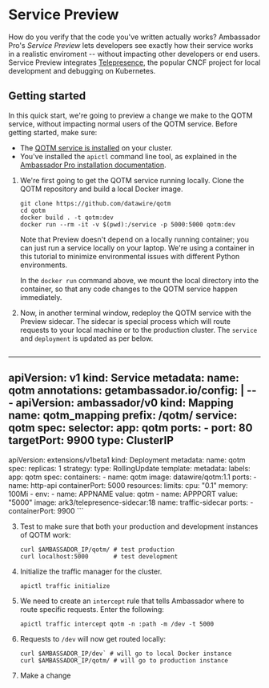 # Service Preview

How do you verify that the code you've written actually works? Ambassador Pro's *Service Preview* lets developers see exactly how their service works in a realistic enviroment -- without impacting other developers or end users. Service Preview integrates [Telepresence](https://www.telepresence.io), the popular CNCF project for local development and debugging on Kubernetes.

## Getting started

In this quick start, we're going to preview a change we make to the QOTM service, without impacting normal users of the QOTM service. Before getting started, make sure:

* The [QOTM service is installed](https://www.getambassador.io/user-guide/getting-started#5-adding-a-service) on your cluster.
* You've installed the `apictl` command line tool, as explained in the [Ambassador Pro installation documentation](https://www.getambassador.io/user-guide/ambassador-pro-install).

1. We're first going to get the QOTM service running locally. Clone the QOTM repository and build a local Docker image.

    ```
    git clone https://github.com/datawire/qotm
    cd qotm
    docker build . -t qotm:dev
    docker run --rm -it -v $(pwd):/service -p 5000:5000 qotm:dev
    ```

    Note that Preview doesn't depend on a locally running container; you can just run a service locally on your laptop. We're using a container in this tutorial to minimize environmental issues with different Python environments.

    In the `docker run` command above, we mount the local directory into the container, so that any code changes to the QOTM service happen immediately. 

2. Now, in another terminal window, redeploy the QOTM service with the Preview sidecar. The sidecar is special process which will route requests to your local machine or to the production cluster. The `service` and `deployment` is updated as per below.

    ```
---
apiVersion: v1
kind: Service
metadata:
  name: qotm
  annotations:
    getambassador.io/config: |
      ---
      apiVersion: ambassador/v0
      kind:  Mapping
      name:  qotm_mapping
      prefix: /qotm/
      service: qotm
spec:
  selector:
    app: qotm
  ports:
    - port: 80
      targetPort: 9900
  type: ClusterIP
---
apiVersion: extensions/v1beta1
kind: Deployment
metadata:
  name: qotm
spec:
  replicas: 1
  strategy:
    type: RollingUpdate
  template:
    metadata:
     labels:
        app: qotm
    spec:
      containers:
      - name: qotm
        image: datawire/qotm:1.1
        ports:
        - name: http-api
          containerPort: 5000
        resources:
          limits:
            cpu: "0.1"
            memory: 100Mi
      - env:
        - name: APPNAME
          value: qotm
        - name: APPPORT
          value: "5000"
        image: ark3/telepresence-sidecar:18
        name: traffic-sidecar
        ports:
        - containerPort: 9900
    ```

3. Test to make sure that both your production and development instances of QOTM work:

    ```
    curl $AMBASSADOR_IP/qotm/ # test production
    curl localhost:5000       # test development
    ```

4. Initialize the traffic manager for the cluster.

    ```
    apictl traffic initialize
    ```

5. We need to create an `intercept` rule that tells Ambassador where to route specific requests. Enter the following:

    ```
    apictl traffic intercept qotm -n :path -m /dev -t 5000
    ```

6. Requests to `/dev` will now get routed locally:

    ```
    curl $AMBASSADOR_IP/dev` # will go to local Docker instance
    curl $AMBASSADOR_IP/qotm/ # will go to production instance
    ```

7. Make a change 